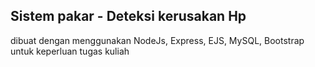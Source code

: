 ## Sistem pakar - Deteksi kerusakan Hp

dibuat dengan menggunakan NodeJs, Express, EJS, MySQL, Bootstrap
untuk keperluan tugas kuliah
